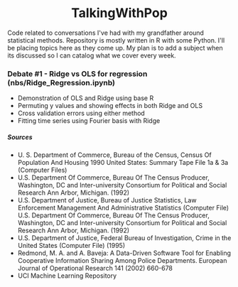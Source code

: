 
# <center>TalkingWithPop</center>
Code related to conversations I've had with my grandfather around statistical methods. Repository is mostly written in R with some Python. I'll be placing topics here as they come up. My plan is to add a subject when its discussed so I can catalog what we cover every week. 

### Debate #1 - Ridge vs OLS for regression (nbs/Ridge_Regression.ipynb)
- Demonstration of OLS and Ridge using base R
- Permuting y values and showing effects in both Ridge and OLS
- Cross validation errors using either method
- Fitting time series using Fourier basis with Ridge

##### Sources

  - U. S. Department of Commerce, Bureau of the Census, Census Of Population And Housing 1990 United States: Summary Tape File 1a & 3a (Computer Files)
  - U.S. Department Of Commerce, Bureau Of The Census Producer, Washington, DC and Inter-university Consortium for Political and Social Research Ann Arbor, Michigan. (1992) 
  - U.S. Department of Justice, Bureau of Justice Statistics, Law Enforcement Management And Administrative Statistics (Computer File) U.S. Department Of Commerce, Bureau Of The Census Producer, Washington, DC and Inter-university Consortium for Political and Social Research Ann Arbor, Michigan. (1992) 
  - U.S. Department of Justice, Federal Bureau of Investigation, Crime in the United States (Computer File) (1995) 
  - Redmond, M. A. and A. Baveja: A Data-Driven Software Tool for Enabling Cooperative Information Sharing Among Police Departments. European Journal of Operational Research 141 (2002) 660-678
  - UCI Machine Learning Repository